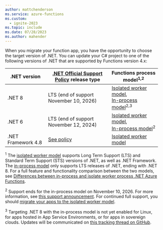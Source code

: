 ```yaml
---
author: mattchenderson
ms.service: azure-functions
ms.custom:
  - ignite-2023
ms.topic: include
ms.date: 07/28/2023
ms.author: mahender
---
```


When you migrate your function app, you have the opportunity to choose the target version of .NET. You can update your C# project to one of the following versions of .NET that are supported by Functions version 4.x: 

| .NET version | [.NET Official Support Policy] release type |  Functions process model<sup>1,2</sup> | 
| --- | --- | --- |
| .NET 8 | LTS (end of support November 10, 2026) | [Isolated worker model],<br/>[In-process model]<sup>2,3</sup>  | 
| .NET 6 | LTS (end of support November 12, 2024) |  [Isolated worker model],<br/>[In-process model]<sup>2</sup>  | 
| .NET Framework 4.8 | [See policy][netfxpolicy] | [Isolated worker model] |  

<sup>1</sup> The [isolated worker model] supports Long Term Support (LTS) and Standard Term Support (STS) versions of .NET, as well as .NET Framework. The [in-process model] only supports LTS releases of .NET, ending with .NET 8. For a full feature and functionality comparison between the two models, see [Differences between in-process and isolate worker process .NET Azure Functions](../articles/azure-functions/dotnet-isolated-in-process-differences.md). 

<sup>2</sup> Support ends for the in-process model on November 10, 2026. For more information, see [this support announcement](https://aka.ms/azure-functions-retirements/in-process-model). For continued full support, you should  [migrate your apps to the isolated worker model](../articles/azure-functions/migrate-dotnet-to-isolated-model.md).

<sup>3</sup> Targeting .NET 8 with the in-process model is not yet enabled for Linux, for apps hosted in App Service Environments, or for apps in sovereign clouds. Updates will be communicated on [this tracking thread on GitHub](https://github.com/Azure/azure-functions-host/issues/9951).

<!-- <sup>2</sup> See [Preview .NET versions in the isolated worker model](../articles/azure-functions/dotnet-isolated-process-guide.md#preview-net-versions) for details on support, current restrictions, and instructions for using the preview version. -->

[.NET Official Support Policy]: https://dotnet.microsoft.com/platform/support/policy
[netfxpolicy]: https://dotnet.microsoft.com/platform/support/policy/dotnet-framework
[Isolated worker model]: ../articles/azure-functions/dotnet-isolated-process-guide.md
[In-process model]: ../articles/azure-functions/functions-dotnet-class-library.md
